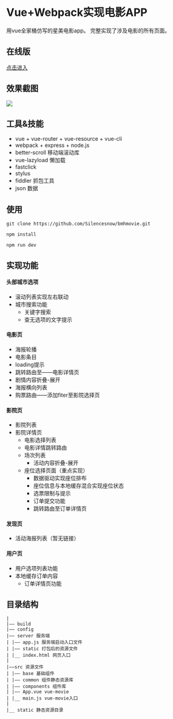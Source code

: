 # Vue+Webpack实现电影APP
用vue全家桶仿写的星美电影app。
完整实现了涉及电影的所有页面。


在线版
-------
[点击进入](http://www.shamingming.com)

效果截图
-------
![](http://i.imgur.com/OOjfefR.gif)

工具&技能
--------
- vue + vue-router + vue-resource + vue-cli
- webpack + express + node.js
- better-scroll 移动端滚动库
- vue-lazyload 懒加载
- fastclick
- stylus
- fiddler 抓包工具
- json 数据

使用
-------

```
git clone https://github.com/Silencesnow/bmhmovie.git

npm install

npm run dev
```
实现功能
-------
#### 头部城市选项
- 滚动列表实现左右联动
- 城市搜索功能
	- 关键字搜索
	- 查无选项的文字提示
#### 电影页
- 海报轮播
- 电影条目
- loading提示
- 跳转路由至——电影详情页
 - 剧情内容折叠-展开
 - 海报横向列表
 - 购票路由——添加fiter至影院选择页
#### 影院页
- 影院列表
- 影院详情页
	- 电影选择列表
	- 电影详情跳转路由
	- 场次列表
		- 活动内容折叠-展开
	- 座位选择页面（重点实现）
		- 数据驱动实现座位排布
		- 座位信息与本地缓存混合实现座位状态
		- 选票限制与提示
		- 订单提交功能
		- 跳转路由至订单详情页
#### 发现页
- 活动海报列表（暂无链接）

#### 用户页
- 用户选项列表功能
- 本地缓存订单内容
	- 订单详情页功能

目录结构
-------
```
|
|—— build 
|—— config
|—— server 服务端
| |—— app.js 服务端启动入口文件
| |—— static 打包后的资源文件
| |__ index.html 网页入口
|
|——src 资源文件
| |—— base 基础组件
| |—— common 组件静态资源库
| |—— components 组件库
| |—— App.vue vue-movie
| |__ main.js vue-movie入口
|
|__ static 静态资源目录
```